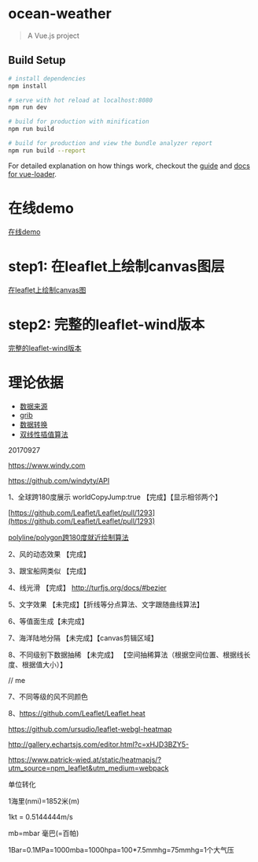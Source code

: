 # ocean-weather

> A Vue.js project

## Build Setup

``` bash
# install dependencies
npm install

# serve with hot reload at localhost:8080
npm run dev

# build for production with minification
npm run build

# build for production and view the bundle analyzer report
npm run build --report
```

For detailed explanation on how things work, checkout the [guide](http://vuejs-templates.github.io/webpack/) and [docs for vue-loader](http://vuejs.github.io/vue-loader).


# 在线demo
[在线demo](https://danwild.github.io/leaflet-velocity/)

# step1: 在leaflet上绘制canvas图层
[在leaflet上绘制canvas图](https://github.com/Sumbera/gLayers.Leaflet)

# step2: 完整的leaflet-wind版本
[完整的leaflet-wind版本](https://github.com/danwild/leaflet-velocity)

# 理论依据

* [数据来源](http://nomads.ncep.noaa.gov/)
* [grib](http://www.cpc.ncep.noaa.gov/products/wesley/reading_grib.html)
* [数据转换](https://github.com/cambecc/grib2json)
* [双线性插值算法](https://github.com/cambecc/earth)


20170927

https://www.windy.com

https://github.com/windyty/API

1、全球跨180度展示  worldCopyJump:true 【完成】【显示相邻两个】

[https://github.com/Leaflet/Leaflet/pull/1293](https://github.com/Leaflet/Leaflet/pull/1293)

[polyline/polygon跨180度就近绘制算法](https://github.com/Leaflet/Leaflet/pull/1293/commits/66b5054b21646fa835b99d47c94bfbb0e8b42062)

2、风的动态效果 【完成】

3、跟宝船网类似 【完成】

4、线光滑 【完成】 http://turfjs.org/docs/#bezier

5、文字效果 【未完成】【折线等分点算法、文字跟随曲线算法】

6、等值面生成【未完成】

7、海洋陆地分隔 【未完成】【canvas剪辑区域】

8、不同级别下数据抽稀 【未完成】 【空间抽稀算法（根据空间位置、根据线长度、根据值大小）】

// me

7、不同等级的风不同颜色

8、https://github.com/Leaflet/Leaflet.heat

https://github.com/ursudio/leaflet-webgl-heatmap

http://gallery.echartsjs.com/editor.html?c=xHJD3BZY5-

https://www.patrick-wied.at/static/heatmapjs/?utm_source=npm_leaflet&utm_medium=webpack

单位转化

1海里(nmi)=1852米(m)

1kt = 0.5144444m/s

mb=mbar 毫巴(=百帕)

1Bar=0.1MPa=1000mba=1000hpa=100*7.5mmhg=75mmhg=1个大气压